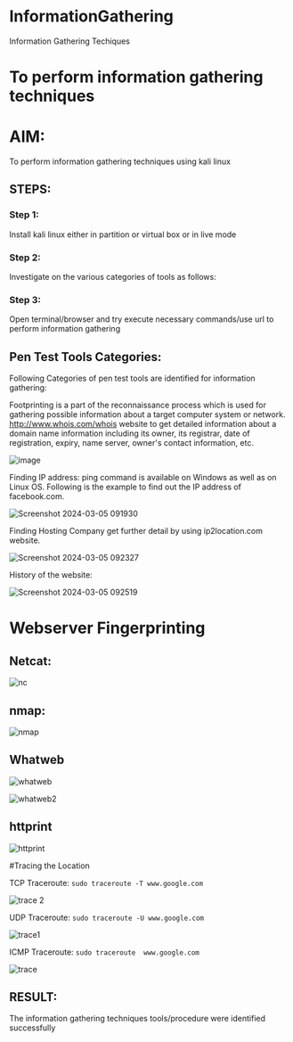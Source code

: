 # InformationGathering
Information Gathering Techiques

# To perform information gathering techniques

# AIM:

To perform information gathering techniques using kali linux 

## STEPS:

### Step 1:

Install kali linux either in partition or virtual box or in live mode

### Step 2:

Investigate on the various categories of tools as follows:

### Step 3:
Open terminal/browser and try execute necessary commands/use url to perform information gathering


## Pen Test Tools Categories:  

Following Categories of pen test tools are identified for information gathering:

Footprinting is a part of the reconnaissance process which is used for gathering possible information about a target computer system or network.
http://www.whois.com/whois website to get detailed information about a domain name information including its owner, its registrar, date of registration, expiry, name server, owner's contact information, etc.


![image](https://github.com/Shree-Ram-R/InformationGathering/assets/121288490/2bc2caa1-ddf2-4df7-99a8-c25a87a5a7ed)

Finding IP address:
ping command is available on Windows as well as on Linux OS. Following is the example to find out the IP address of facebook.com.

![Screenshot 2024-03-05 091930](https://github.com/Shree-Ram-R/InformationGathering/assets/121288490/62d85775-7829-475f-92a1-40a9aef114f7)

Finding Hosting Company
get further detail by using ip2location.com website.

![Screenshot 2024-03-05 092327](https://github.com/Shree-Ram-R/InformationGathering/assets/121288490/2bf8a719-4ae7-496c-b591-8c829d48820b)

History of the website:

![Screenshot 2024-03-05 092519](https://github.com/Shree-Ram-R/InformationGathering/assets/121288490/778bc992-e58d-4922-ba95-08838d3e4719)

# Webserver Fingerprinting
## Netcat:

![nc](https://github.com/Shree-Ram-R/InformationGathering/assets/121288490/5381ba9b-1554-4247-a228-d31740e915b7)

## nmap:

![nmap](https://github.com/Shree-Ram-R/InformationGathering/assets/121288490/760cd187-445f-43a8-82bd-65f089fb1188)


## Whatweb

![whatweb](https://github.com/Shree-Ram-R/InformationGathering/assets/121288490/ac25ca1e-e27b-4dd9-93bb-40e7bc02e3fc)

![whatweb2](https://github.com/Shree-Ram-R/InformationGathering/assets/121288490/fa5874e6-1179-47dc-9689-4daadd2f04c7)

## httprint

![httprint](https://github.com/Shree-Ram-R/InformationGathering/assets/121288490/b5c6b2f1-2d9e-4a48-834f-402c3fbb4f97)

#Tracing the Location


TCP Traceroute:
```sudo traceroute -T www.google.com```



![trace 2](https://github.com/Shree-Ram-R/InformationGathering/assets/121288490/28b30055-8d7b-44ea-bfb5-1a9db20f5d3f)

UDP Traceroute:
```sudo traceroute -U www.google.com```


![trace1](https://github.com/Shree-Ram-R/InformationGathering/assets/121288490/20070422-d687-4737-9b51-b1d3d2368446)

ICMP Traceroute:
```sudo traceroute  www.google.com```

![trace](https://github.com/Shree-Ram-R/InformationGathering/assets/121288490/21d50262-a0cb-4973-8a6c-088a3d25ba1d)


## RESULT:
The information gathering techniques tools/procedure were  identified successfully

